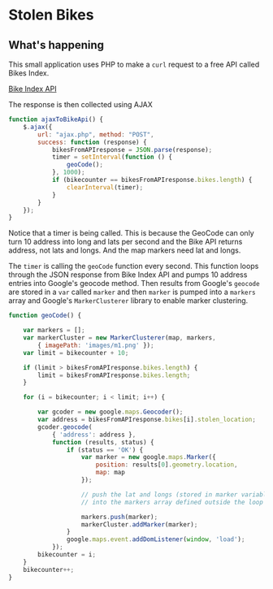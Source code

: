 # Stolen Bikes

## What's happening

This small application uses PHP to make a `curl` request to a free API called Bikes Index.

[Bike Index API](https://bikeindex.org/documentation/api_v3)

The response is then collected using AJAX

```javascript
function ajaxToBikeApi() {
    $.ajax({
        url: "ajax.php", method: "POST",
        success: function (response) {
            bikesFromAPIresponse = JSON.parse(response);
            timer = setInterval(function () {
                geoCode();
            }, 1000);
            if (bikecounter == bikesFromAPIresponse.bikes.length) {
                clearInterval(timer);
            }
        }
    });
}
```

Notice that a timer is being called. This is because the GeoCode can only turn 10 address into long and lats per second and the Bike API returns address, not lats and longs. And the map markers need lat and longs.

The `timer` is calling the `geoCode` function every second. This function loops through the JSON response from Bike Index API and pumps 10 address entries into Google's geocode method. Then results from Google's `geocode` are stored in a `var` called `marker` and then `marker` is pumped into a `markers` array and Google's `MarkerClusterer` library to enable marker clustering.


```javascript
function geoCode() {

    var markers = [];
    var markerCluster = new MarkerClusterer(map, markers,
        { imagePath: 'images/m1.png' });
    var limit = bikecounter + 10;

    if (limit > bikesFromAPIresponse.bikes.length) {
        limit = bikesFromAPIresponse.bikes.length;
    }

    for (i = bikecounter; i < limit; i++) {

        var gcoder = new google.maps.Geocoder();
        var address = bikesFromAPIresponse.bikes[i].stolen_location;
        gcoder.geocode(
            { 'address': address },
            function (results, status) {
                if (status == 'OK') {
                    var marker = new google.maps.Marker({
                        position: results[0].geometry.location,
                        map: map
                    });

                    // push the lat and longs (stored in marker variable on line 88) created in your loop
                    // into the markers array defined outside the loop as well as the markerCluster function

                    markers.push(marker);
                    markerCluster.addMarker(marker);
                }
                google.maps.event.addDomListener(window, 'load');
            });
        bikecounter = i;
    }
    bikecounter++;
}
```